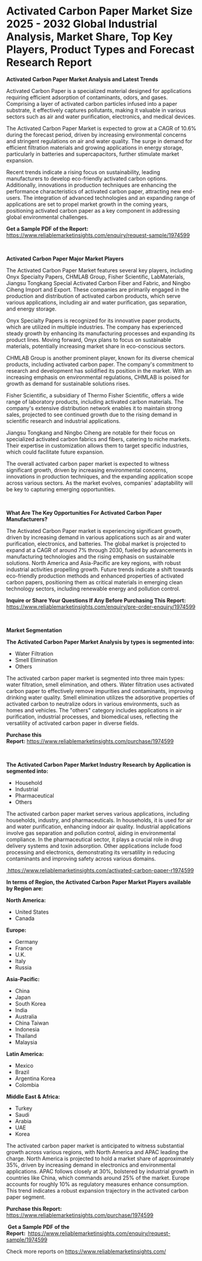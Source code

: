 <p><h1>Activated Carbon Paper Market Size 2025 - 2032 Global Industrial Analysis, Market Share, Top Key Players, Product Types and Forecast Research Report</h1></p><p><strong>Activated Carbon Paper Market Analysis and Latest Trends</strong></p>
<p><p>Activated Carbon Paper is a specialized material designed for applications requiring efficient adsorption of contaminants, odors, and gases. Comprising a layer of activated carbon particles infused into a paper substrate, it effectively captures pollutants, making it valuable in various sectors such as air and water purification, electronics, and medical devices. </p><p>The Activated Carbon Paper Market is expected to grow at a CAGR of 10.6% during the forecast period, driven by increasing environmental concerns and stringent regulations on air and water quality. The surge in demand for efficient filtration materials and growing applications in energy storage, particularly in batteries and supercapacitors, further stimulate market expansion. </p><p>Recent trends indicate a rising focus on sustainability, leading manufacturers to develop eco-friendly activated carbon options. Additionally, innovations in production techniques are enhancing the performance characteristics of activated carbon paper, attracting new end-users. The integration of advanced technologies and an expanding range of applications are set to propel market growth in the coming years, positioning activated carbon paper as a key component in addressing global environmental challenges.</p></p>
<p><strong>Get a Sample PDF of the Report:&nbsp;</strong> <a href="https://www.reliablemarketinsights.com/enquiry/request-sample/1974599?utm_campaign=2200&utm_medium=2&utm_source=Github&utm_content=ia&utm_term=31032025&utm_id=activated-carbon-paper">https://www.reliablemarketinsights.com/enquiry/request-sample/1974599</a></p>
<p>&nbsp;</p>
<p><strong>Activated Carbon Paper Major Market Players</strong></p>
<p><p>The Activated Carbon Paper Market features several key players, including Onyx Specialty Papers, CHMLAB Group, Fisher Scientific, LabMaterials, Jiangsu Tongkang Special Activated Carbon Fiber and Fabric, and Ningbo Ciheng Import and Export. These companies are primarily engaged in the production and distribution of activated carbon products, which serve various applications, including air and water purification, gas separation, and energy storage.</p><p>Onyx Specialty Papers is recognized for its innovative paper products, which are utilized in multiple industries. The company has experienced steady growth by enhancing its manufacturing processes and expanding its product lines. Moving forward, Onyx plans to focus on sustainable materials, potentially increasing market share in eco-conscious sectors.</p><p>CHMLAB Group is another prominent player, known for its diverse chemical products, including activated carbon paper. The company's commitment to research and development has solidified its position in the market. With an increasing emphasis on environmental regulations, CHMLAB is poised for growth as demand for sustainable solutions rises.</p><p>Fisher Scientific, a subsidiary of Thermo Fisher Scientific, offers a wide range of laboratory products, including activated carbon materials. The company's extensive distribution network enables it to maintain strong sales, projected to see continued growth due to the rising demand in scientific research and industrial applications.</p><p>Jiangsu Tongkang and Ningbo Ciheng are notable for their focus on specialized activated carbon fabrics and fibers, catering to niche markets. Their expertise in customization allows them to target specific industries, which could facilitate future expansion.</p><p>The overall activated carbon paper market is expected to witness significant growth, driven by increasing environmental concerns, innovations in production techniques, and the expanding application scope across various sectors. As the market evolves, companies' adaptability will be key to capturing emerging opportunities.</p></p>
<p>&nbsp;</p>
<p><strong>What Are The Key Opportunities For Activated Carbon Paper Manufacturers?</strong></p>
<p><p>The Activated Carbon Paper market is experiencing significant growth, driven by increasing demand in various applications such as air and water purification, electronics, and batteries. The global market is projected to expand at a CAGR of around 7% through 2030, fueled by advancements in manufacturing technologies and the rising emphasis on sustainable solutions. North America and Asia-Pacific are key regions, with robust industrial activities propelling growth. Future trends indicate a shift towards eco-friendly production methods and enhanced properties of activated carbon papers, positioning them as critical materials in emerging clean technology sectors, including renewable energy and pollution control.</p></p>
<p><strong>Inquire or Share Your Questions If Any Before Purchasing This Report:</strong> <a href="https://www.reliablemarketinsights.com/enquiry/pre-order-enquiry/1974599?utm_campaign=2200&utm_medium=2&utm_source=Github&utm_content=ia&utm_term=31032025&utm_id=activated-carbon-paper">https://www.reliablemarketinsights.com/enquiry/pre-order-enquiry/1974599</a></p>
<p>&nbsp;</p>
<p><strong>Market Segmentation</strong></p>
<p><strong>The Activated Carbon Paper Market Analysis by types is segmented into:</strong></p>
<p><ul><li>Water Filtration</li><li>Smell Elimination</li><li>Others</li></ul></p>
<p><p>The activated carbon paper market is segmented into three main types: water filtration, smell elimination, and others. Water filtration uses activated carbon paper to effectively remove impurities and contaminants, improving drinking water quality. Smell elimination utilizes the adsorptive properties of activated carbon to neutralize odors in various environments, such as homes and vehicles. The "others" category includes applications in air purification, industrial processes, and biomedical uses, reflecting the versatility of activated carbon paper in diverse fields.</p></p>
<p><strong>Purchase this Report:&nbsp;</strong><a href="https://www.reliablemarketinsights.com/purchase/1974599?utm_campaign=2200&utm_medium=2&utm_source=Github&utm_content=ia&utm_term=31032025&utm_id=activated-carbon-paper">https://www.reliablemarketinsights.com/purchase/1974599</a></p>
<p>&nbsp;</p>
<p><strong>The Activated Carbon Paper Market Industry Research by Application is segmented into:</strong></p>
<p><ul><li>Household</li><li>Industrial</li><li>Pharmaceutical</li><li>Others</li></ul></p>
<p><p>The activated carbon paper market serves various applications, including households, industry, and pharmaceuticals. In households, it is used for air and water purification, enhancing indoor air quality. Industrial applications involve gas separation and pollution control, aiding in environmental compliance. In the pharmaceutical sector, it plays a crucial role in drug delivery systems and toxin adsorption. Other applications include food processing and electronics, demonstrating its versatility in reducing contaminants and improving safety across various domains.</p></p>
<p><a href="https://www.reliablemarketinsights.com/activated-carbon-paper-r1974599?utm_campaign=2200&utm_medium=2&utm_source=Github&utm_content=ia&utm_term=31032025&utm_id=activated-carbon-paper">&nbsp;https://www.reliablemarketinsights.com/activated-carbon-paper-r1974599</a></p>
<p><strong>In terms of Region, the Activated Carbon Paper Market Players available by Region are:</strong></p>
<p>
    <p> <strong> North America: </strong>
        <ul>
            <li>United States</li>
            <li>Canada</li>
        </ul>
        </p> 
    <p> <strong> Europe: </strong>
        <ul>
            <li>Germany</li>
            <li>France</li>
            <li>U.K.</li>
            <li>Italy</li>
            <li>Russia</li>
        </ul>
        </p> 
    <p> <strong> Asia-Pacific: </strong>
        <ul>
            <li>China</li>
            <li>Japan</li>
            <li>South Korea</li>
            <li>India</li>
            <li>Australia</li>
            <li>China Taiwan</li>
            <li>Indonesia</li>
            <li>Thailand</li>
            <li>Malaysia</li>
        </ul>
        </p> 
    <p> <strong> Latin America: </strong>
        <ul>
            <li>Mexico</li>
            <li>Brazil</li>
            <li>Argentina Korea</li>
            <li>Colombia</li>
        </ul>
        </p> 
    <p> <strong> Middle East & Africa: </strong>
        <ul>
            <li>Turkey</li>
            <li>Saudi</li>
            <li>Arabia</li>
            <li>UAE</li>
            <li>Korea</li>
        </ul>
    </p>
    </p>
<p><p>The activated carbon paper market is anticipated to witness substantial growth across various regions, with North America and APAC leading the charge. North America is projected to hold a market share of approximately 35%, driven by increasing demand in electronics and environmental applications. APAC follows closely at 30%, bolstered by industrial growth in countries like China, which commands around 25% of the market. Europe accounts for roughly 10% as regulatory measures enhance consumption. This trend indicates a robust expansion trajectory in the activated carbon paper segment.</p></p>
<p><strong>Purchase this Report: </strong><a href="https://www.reliablemarketinsights.com/purchase/1974599?utm_campaign=2200&utm_medium=2&utm_source=Github&utm_content=ia&utm_term=31032025&utm_id=activated-carbon-paper">https://www.reliablemarketinsights.com/purchase/1974599</a></p>
<p>&nbsp;<strong>Get a Sample PDF of the Report:&nbsp;&nbsp;</strong><a href="https://www.reliablemarketinsights.com/enquiry/request-sample/1974599?utm_campaign=2200&utm_medium=2&utm_source=Github&utm_content=ia&utm_term=31032025&utm_id=activated-carbon-paper">https://www.reliablemarketinsights.com/enquiry/request-sample/1974599</a></p>
<p><strong></strong></p>
<p>Check more reports on <a href="https://www.reliablemarketinsights.com/?utm_campaign=2200&utm_medium=2&utm_source=Github&utm_content=ia&utm_term=31032025&utm_id=activated-carbon-paper">https://www.reliablemarketinsights.com/</a></p>